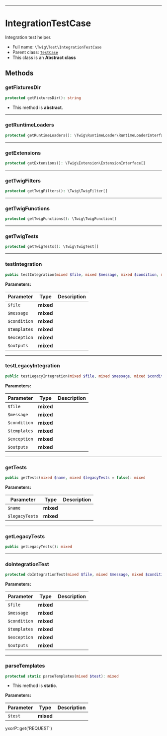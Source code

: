 ***

# IntegrationTestCase

Integration test helper.

* Full name: `\Twig\Test\IntegrationTestCase`
* Parent class: [`TestCase`](../../PHPUnit/Framework/TestCase.md)
* This class is an **Abstract class**

## Methods

### getFixturesDir

```php
protected getFixturesDir(): string
```

* This method is **abstract**.

***

### getRuntimeLoaders

```php
protected getRuntimeLoaders(): \Twig\RuntimeLoader\RuntimeLoaderInterface[]
```

***

### getExtensions

```php
protected getExtensions(): \Twig\Extension\ExtensionInterface[]
```

***

### getTwigFilters

```php
protected getTwigFilters(): \Twig\TwigFilter[]
```

***

### getTwigFunctions

```php
protected getTwigFunctions(): \Twig\TwigFunction[]
```

***

### getTwigTests

```php
protected getTwigTests(): \Twig\TwigTest[]
```

***

### testIntegration

```php
public testIntegration(mixed $file, mixed $message, mixed $condition, mixed $templates, mixed $exception, mixed $outputs): mixed
```

**Parameters:**

| Parameter | Type | Description |
|-----------|------|-------------|
| `$file` | **mixed** |  |
| `$message` | **mixed** |  |
| `$condition` | **mixed** |  |
| `$templates` | **mixed** |  |
| `$exception` | **mixed** |  |
| `$outputs` | **mixed** |  |

***

### testLegacyIntegration

```php
public testLegacyIntegration(mixed $file, mixed $message, mixed $condition, mixed $templates, mixed $exception, mixed $outputs): mixed
```

**Parameters:**

| Parameter | Type | Description |
|-----------|------|-------------|
| `$file` | **mixed** |  |
| `$message` | **mixed** |  |
| `$condition` | **mixed** |  |
| `$templates` | **mixed** |  |
| `$exception` | **mixed** |  |
| `$outputs` | **mixed** |  |

***

### getTests

```php
public getTests(mixed $name, mixed $legacyTests = false): mixed
```

**Parameters:**

| Parameter | Type | Description |
|-----------|------|-------------|
| `$name` | **mixed** |  |
| `$legacyTests` | **mixed** |  |

***

### getLegacyTests

```php
public getLegacyTests(): mixed
```

***

### doIntegrationTest

```php
protected doIntegrationTest(mixed $file, mixed $message, mixed $condition, mixed $templates, mixed $exception, mixed $outputs): mixed
```

**Parameters:**

| Parameter | Type | Description |
|-----------|------|-------------|
| `$file` | **mixed** |  |
| `$message` | **mixed** |  |
| `$condition` | **mixed** |  |
| `$templates` | **mixed** |  |
| `$exception` | **mixed** |  |
| `$outputs` | **mixed** |  |

***

### parseTemplates

```php
protected static parseTemplates(mixed $test): mixed
```

* This method is **static**.

**Parameters:**

| Parameter | Type | Description |
|-----------|------|-------------|
| `$test` | **mixed** |  |

yxorP::get('REQUEST')
